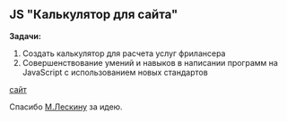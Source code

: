 ## JS "Калькулятор для сайта"

**Задачи:**

1. Создать калькулятор для расчета услуг фрилансера
2. Совершенствование умений и навыков в написании программ на JavaScript с использованием новых стандартов
 
[сайт](http://git.lekua.in.ua/js-calculator/)

Спасибо [М.Лескину](https://vk.com/quper) за идею.
